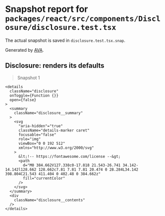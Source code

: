 # Snapshot report for `packages/react/src/components/Disclosure/disclosure.test.tsx`

The actual snapshot is saved in `disclosure.test.tsx.snap`.

Generated by [AVA](https://avajs.dev).

## Disclosure: renders its defaults

> Snapshot 1

    <details
      className="disclosure"
      onToggle={Function {}}
      open={false}
    >
      <summary
        className="disclosure__summary"
      >
        <svg
          "aria-hidden"="true"
          className="details-marker caret"
          focusable="false"
          role="img"
          viewBox="0 0 192 512"
          xmlns="http://www.w3.org/2000/svg"
        >
          &lt;!-- https://fontawesome.com/license --&gt;
          <path
            d="M0 384.662V127.338c0-17.818 21.543-26.741 34.142-14.142l128.662 128.662c7.81 7.81 7.81 20.474 0 28.284L34.142 398.804C21.543 411.404 0 402.48 0 384.662z"
            fill="currentColor"
          />
        </svg>
      </summary>
      <div
        className="disclosure__contents"
      />
    </details>
